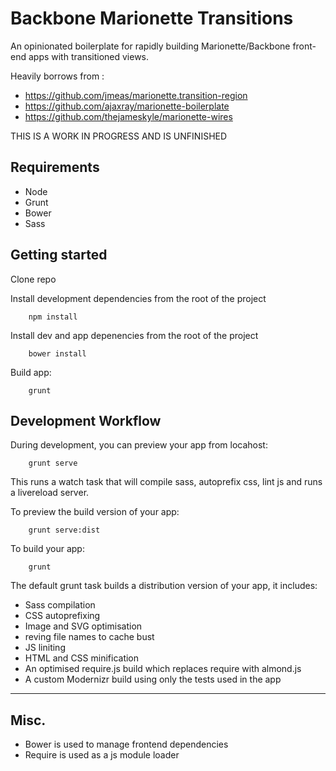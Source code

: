 Backbone Marionette Transitions
===============================

An opinionated boilerplate for rapidly building Marionette/Backbone front-end apps with transitioned views.

Heavily borrows from :

* https://github.com/jmeas/marionette.transition-region
* https://github.com/ajaxray/marionette-boilerplate
* https://github.com/thejameskyle/marionette-wires

THIS IS A WORK IN PROGRESS AND IS UNFINISHED

## Requirements

* Node
* Grunt
* Bower
* Sass

## Getting started

Clone repo

Install development dependencies from the root of the project

        npm install


Install dev and app depenencies from the root of the project

        bower install


Build app:

        grunt

## Development Workflow

During development, you can preview your app from locahost:

        grunt serve


This runs a watch task that will compile sass, autoprefix css, lint js and runs a livereload server.

To preview the build version of your app:

        grunt serve:dist


To build your app:

        grunt


The default grunt task builds a distribution version of your app, it includes:

* Sass compilation
* CSS autoprefixing
* Image and SVG optimisation
* reving file names to cache bust
* JS liniting
* HTML and CSS minification
* An optimised require.js build which replaces require with almond.js
* A custom Modernizr build using only the tests used in the app

* * *

## Misc.

* Bower is used to manage frontend dependencies
* Require is used as a js module loader

